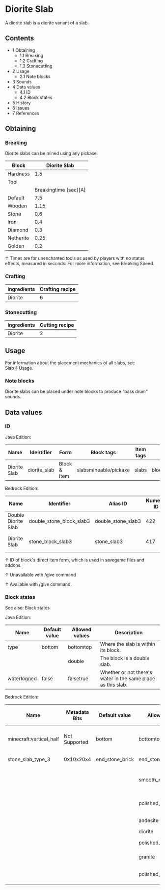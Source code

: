 # Diorite Slab
A diorite slab is a diorite variant of a slab.

## Contents
- 1 Obtaining
	- 1.1 Breaking
	- 1.2 Crafting
	- 1.3 Stonecutting
- 2 Usage
	- 2.1 Note blocks
- 3 Sounds
- 4 Data values
	- 4.1 ID
	- 4.2 Block states
- 5 History
- 6 Issues
- 7 References

## Obtaining
### Breaking
Diorite slabs can be mined using any pickaxe.

| Block     | Diorite Slab          |
|-----------|-----------------------|
| Hardness  | 1.5                   |
| Tool      |                       |
|           | Breakingtime (sec)[A] |
| Default   | 7.5                   |
| Wooden    | 1.15                  |
| Stone     | 0.6                   |
| Iron      | 0.4                   |
| Diamond   | 0.3                   |
| Netherite | 0.25                  |
| Golden    | 0.2                   |


↑ Times are for unenchanted tools as used by players with no status effects, measured in seconds. For more information, see Breaking Speed.


### Crafting
| Ingredients | Crafting recipe |
|-------------|-----------------|
| Diorite     | 6               |

### Stonecutting
| Ingredients | Cutting recipe |
|-------------|----------------|
| Diorite     | 2              |

## Usage
For information about the placement mechanics of all slabs, see Slab § Usage.

### Note blocks
Diorite slabs can be placed under note blocks to produce "bass drum" sounds.

## Data values
### ID
Java Edition:

| Name         | Identifier   | Form         | Block tags            | Item tags | Translation key              |
|--------------|--------------|--------------|-----------------------|-----------|------------------------------|
| Diorite Slab | diorite_slab | Block & Item | slabsmineable/pickaxe | slabs     | block.minecraft.diorite_slab |

Bedrock Edition:

| Name                | Identifier               | Alias ID           | Numeric ID | Form                         | Item ID[i 1]                                             | Translation key               |
|---------------------|--------------------------|--------------------|------------|------------------------------|----------------------------------------------------------|-------------------------------|
| Double Diorite Slab | double_stone_block_slab3 | double_stone_slab3 | 422        | Block & Ungiveable Item[i 2] | double_stone_block_slab3Alias ID:real_double_stone_slab3 | —                             |
| Diorite Slab        | stone_block_slab3        | stone_slab3        | 417        | Block & Giveable Item[i 3]   | stone_block_slab3Alias ID:double_stone_slab3             | tile.stone_slab3.diorite.name |


↑ ID of block's direct item form, which is used in savegame files and addons.

↑ Unavailable with /give command

↑ Available with /give command.


### Block states
See also: Block states

Java Edition:

| Name        | Default value | Allowed values | Description                                                  |
|-------------|---------------|----------------|--------------------------------------------------------------|
| type        | bottom        | bottomtop      | Where the slab is within its block.                          |
|             |               | double         | The block is a double slab.                                  |
| waterlogged | false         | falsetrue      | Whether or not there's water in the same place as this slab. |

Bedrock Edition:

| Name                    | Metadata Bits | Default value   | Allowed values       | Values forMetadata Bits | Description                         |
|-------------------------|---------------|-----------------|----------------------|-------------------------|-------------------------------------|
| minecraft:vertical_half | Not Supported | bottom          | bottomtop            | Unsupported             | Where the slab is within its block. |
| stone_slab_type_3       | 0x10x20x4     | end_stone_brick | end_stone_brick      | 0                       | End Stone Brick Slab                |
|                         |               |                 | smooth_red_sandstone | 1                       | Smooth Red Sandstone Slab           |
|                         |               |                 | polished_andesite    | 2                       | Polished Andesite Slab              |
|                         |               |                 | andesite             | 3                       | Andesite Slab                       |
|                         |               |                 | diorite              | 4                       | Diorite Slab                        |
|                         |               |                 | polished_diorite     | 5                       | Polished Diorite Slab               |
|                         |               |                 | granite              | 6                       | Granite Slab                        |
|                         |               |                 | polished_granite     | 7                       | Polished Granite Slab               |



